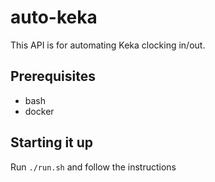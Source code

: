 # auto-keka

This API is for automating Keka clocking in/out.

## Prerequisites
- bash
- docker

## Starting it up
Run `./run.sh` and follow the instructions
